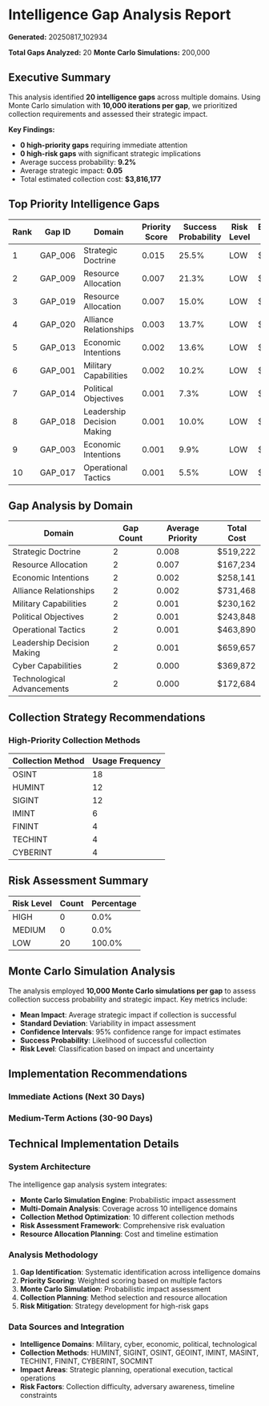 # Intelligence Gap Analysis Report

**Generated:** 20250817_102934

**Total Gaps Analyzed:** 20
**Monte Carlo Simulations:** 200,000

## Executive Summary

This analysis identified **20 intelligence gaps** across multiple domains. Using Monte Carlo simulation with **10,000 iterations per gap**, we prioritized collection requirements and assessed their strategic impact.

**Key Findings:**
- **0 high-priority gaps** requiring immediate attention
- **0 high-risk gaps** with significant strategic implications
- Average success probability: **9.2%**
- Average strategic impact: **0.05**
- Total estimated collection cost: **$3,816,177**

## Top Priority Intelligence Gaps

| Rank | Gap ID | Domain | Priority Score | Success Probability | Risk Level | Estimated Cost |
|------|--------|--------|----------------|-------------------|------------|----------------|
| 1 | GAP_006 | Strategic Doctrine | 0.015 | 25.5% | LOW | $334,636 |
| 2 | GAP_009 | Resource Allocation | 0.007 | 21.3% | LOW | $17,662 |
| 3 | GAP_019 | Resource Allocation | 0.007 | 15.0% | LOW | $149,572 |
| 4 | GAP_020 | Alliance Relationships | 0.003 | 13.7% | LOW | $343,546 |
| 5 | GAP_013 | Economic Intentions | 0.002 | 13.6% | LOW | $225,275 |
| 6 | GAP_001 | Military Capabilities | 0.002 | 10.2% | LOW | $38,461 |
| 7 | GAP_014 | Political Objectives | 0.001 | 7.3% | LOW | $211,088 |
| 8 | GAP_018 | Leadership Decision Making | 0.001 | 10.0% | LOW | $283,470 |
| 9 | GAP_003 | Economic Intentions | 0.001 | 9.9% | LOW | $32,866 |
| 10 | GAP_017 | Operational Tactics | 0.001 | 5.5% | LOW | $260,266 |

## Gap Analysis by Domain

| Domain | Gap Count | Average Priority | Total Cost |
|--------|-----------|------------------|------------|
| Strategic Doctrine | 2 | 0.008 | $519,222 |
| Resource Allocation | 2 | 0.007 | $167,234 |
| Economic Intentions | 2 | 0.002 | $258,141 |
| Alliance Relationships | 2 | 0.002 | $731,468 |
| Military Capabilities | 2 | 0.001 | $230,162 |
| Political Objectives | 2 | 0.001 | $243,848 |
| Operational Tactics | 2 | 0.001 | $463,890 |
| Leadership Decision Making | 2 | 0.001 | $659,657 |
| Cyber Capabilities | 2 | 0.000 | $369,872 |
| Technological Advancements | 2 | 0.000 | $172,684 |

## Collection Strategy Recommendations

### High-Priority Collection Methods

| Collection Method | Usage Frequency |
|-------------------|-----------------|
| OSINT | 18 |
| HUMINT | 12 |
| SIGINT | 12 |
| IMINT | 6 |
| FININT | 4 |
| TECHINT | 4 |
| CYBERINT | 4 |

## Risk Assessment Summary

| Risk Level | Count | Percentage |
|------------|-------|------------|
| HIGH | 0 | 0.0% |
| MEDIUM | 0 | 0.0% |
| LOW | 20 | 100.0% |

## Monte Carlo Simulation Analysis

The analysis employed **10,000 Monte Carlo simulations per gap** to assess collection success probability and strategic impact. Key metrics include:

- **Mean Impact**: Average strategic impact if collection is successful
- **Standard Deviation**: Variability in impact assessment
- **Confidence Intervals**: 95% confidence range for impact estimates
- **Success Probability**: Likelihood of successful collection
- **Risk Level**: Classification based on impact and uncertainty

## Implementation Recommendations

### Immediate Actions (Next 30 Days)

### Medium-Term Actions (30-90 Days)

## Technical Implementation Details

### System Architecture

The intelligence gap analysis system integrates:

- **Monte Carlo Simulation Engine**: Probabilistic impact assessment
- **Multi-Domain Analysis**: Coverage across 10 intelligence domains
- **Collection Method Optimization**: 10 different collection methods
- **Risk Assessment Framework**: Comprehensive risk evaluation
- **Resource Allocation Planning**: Cost and timeline estimation

### Analysis Methodology

1. **Gap Identification**: Systematic identification across intelligence domains
2. **Priority Scoring**: Weighted scoring based on multiple factors
3. **Monte Carlo Simulation**: Probabilistic impact assessment
4. **Collection Planning**: Method selection and resource allocation
5. **Risk Mitigation**: Strategy development for high-risk gaps

### Data Sources and Integration

- **Intelligence Domains**: Military, cyber, economic, political, technological
- **Collection Methods**: HUMINT, SIGINT, OSINT, GEOINT, IMINT, MASINT, TECHINT, FININT, CYBERINT, SOCMINT
- **Impact Areas**: Strategic planning, operational execution, tactical operations
- **Risk Factors**: Collection difficulty, adversary awareness, timeline constraints

